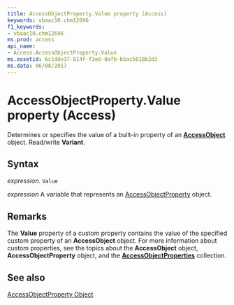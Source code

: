 ```yaml
---
title: AccessObjectProperty.Value property (Access)
keywords: vbaac10.chm12696
f1_keywords:
- vbaac10.chm12696
ms.prod: access
api_name:
- Access.AccessObjectProperty.Value
ms.assetid: 6c1dde37-814f-f3e8-8afb-b5ac5018b2d3
ms.date: 06/08/2017
---
```



# AccessObjectProperty.Value property (Access)

Determines or specifies the value of a built-in property of an  **[AccessObject](Access.AccessObject.md)** object. Read/write **Variant**.


## Syntax

 _expression_. `Value`

 _expression_ A variable that represents an [AccessObjectProperty](Access.AccessObjectProperty.md) object.


## Remarks

The  **Value** property of a custom property contains the value of the specified custom property of an **AccessObject** object. For more information about custom properties, see the topics about the **AccessObject** object, **AccessObjectProperty** object, and the **[AccessObjectProperties](Access.AccessObjectProperties.md)** collection.


## See also


[AccessObjectProperty Object](Access.AccessObjectProperty.md)

